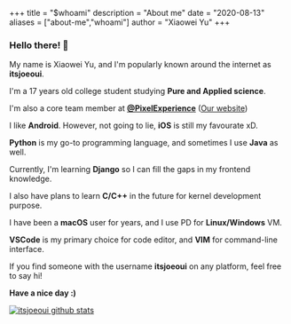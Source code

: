 +++
title = "$whoami"
description = "About me"
date = "2020-08-13"
aliases = ["about-me","whoami"]
author = "Xiaowei Yu"
+++

### Hello there! 👋

My name is Xiaowei Yu, and I'm popularly known around the internet as **itsjoeoui**.

I'm a 17 years old college student studying **Pure and Applied science**.

I'm also a core team member at **[@PixelExperience](https://github.com/PixelExperience)** ([Our website](https://download.pixelexperience.org/))

I like **Android**. However, not going to lie, **iOS** is still my favourate xD.

**Python** is my go-to programming language, and sometimes I use **Java** as well.

Currently, I'm learning **Django** so I can fill the gaps in my frontend knowledge.

I also have plans to learn **C/C++** in the future for kernel development purpose.

I have been a **macOS** user for years, and I use PD for **Linux/Windows** VM.

**VSCode** is my primary choice for code editor, and **VIM** for command-line interface.

If you find someone with the username **itsjoeoui** on any platform, feel free to say hi!

**Have a nice day :)**

[![itsjoeoui github stats](https://github-readme-stats.vercel.app/api?username=itsjoeoui&hide=issues&show_icons=true&include_all_commits=true&theme=dracula)](https://github.com/itsjoeoui)
